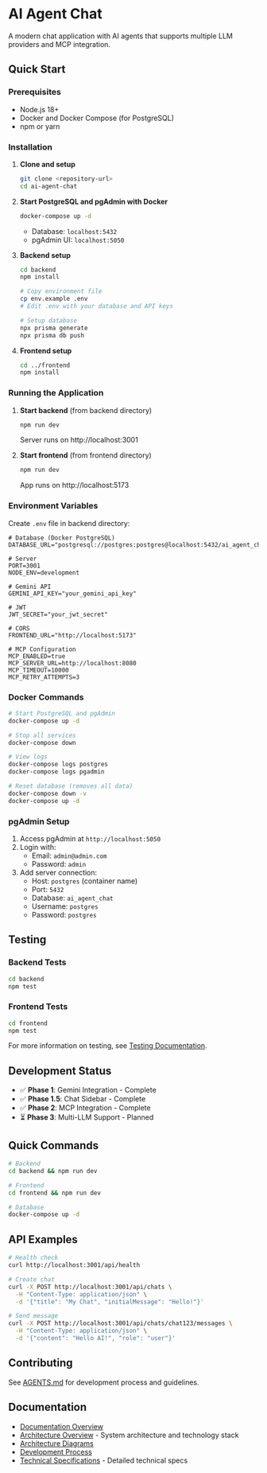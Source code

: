 # AI Agent Chat

A modern chat application with AI agents that supports multiple LLM providers and MCP integration.

## Quick Start

### Prerequisites

- Node.js 18+ 
- Docker and Docker Compose (for PostgreSQL)
- npm or yarn

### Installation

1. **Clone and setup**
   ```bash
   git clone <repository-url>
   cd ai-agent-chat
   ```

2. **Start PostgreSQL and pgAdmin with Docker**
   ```bash
   docker-compose up -d
   ```
   - Database: `localhost:5432`
   - pgAdmin UI: `localhost:5050`

3. **Backend setup**
   ```bash
   cd backend
   npm install
   
   # Copy environment file
   cp env.example .env
   # Edit .env with your database and API keys
   
   # Setup database
   npx prisma generate
   npx prisma db push
   ```

4. **Frontend setup**
   ```bash
   cd ../frontend
   npm install
   ```

### Running the Application

1. **Start backend** (from backend directory)
   ```bash
   npm run dev
   ```
   Server runs on http://localhost:3001

2. **Start frontend** (from frontend directory)
   ```bash
   npm run dev
   ```
   App runs on http://localhost:5173

### Environment Variables

Create `.env` file in backend directory:

```env
# Database (Docker PostgreSQL)
DATABASE_URL="postgresql://postgres:postgres@localhost:5432/ai_agent_chat"

# Server
PORT=3001
NODE_ENV=development

# Gemini API
GEMINI_API_KEY="your_gemini_api_key"

# JWT
JWT_SECRET="your_jwt_secret"

# CORS
FRONTEND_URL="http://localhost:5173"

# MCP Configuration
MCP_ENABLED=true
MCP_SERVER_URL=http://localhost:8080
MCP_TIMEOUT=10000
MCP_RETRY_ATTEMPTS=3
```

### Docker Commands

```bash
# Start PostgreSQL and pgAdmin
docker-compose up -d

# Stop all services
docker-compose down

# View logs
docker-compose logs postgres
docker-compose logs pgadmin

# Reset database (removes all data)
docker-compose down -v
docker-compose up -d
```

### pgAdmin Setup

1. Access pgAdmin at `http://localhost:5050`
2. Login with:
   - Email: `admin@admin.com`
   - Password: `admin`
3. Add server connection:
   - Host: `postgres` (container name)
   - Port: `5432`
   - Database: `ai_agent_chat`
   - Username: `postgres`
   - Password: `postgres`

## Testing

### Backend Tests
```bash
cd backend
npm test
```

### Frontend Tests
```bash
cd frontend
npm test
```

For more information on testing, see [Testing Documentation](./docs/development/testing/README.md).

## Development Status

- ✅ **Phase 1**: Gemini Integration - Complete
- ✅ **Phase 1.5**: Chat Sidebar - Complete  
- ✅ **Phase 2**: MCP Integration - Complete
- ⏳ **Phase 3**: Multi-LLM Support - Planned

## Quick Commands

```bash
# Backend
cd backend && npm run dev

# Frontend  
cd frontend && npm run dev

# Database
docker-compose up -d
```

## API Examples

```bash
# Health check
curl http://localhost:3001/api/health

# Create chat
curl -X POST http://localhost:3001/api/chats \
  -H "Content-Type: application/json" \
  -d '{"title": "My Chat", "initialMessage": "Hello!"}'

# Send message
curl -X POST http://localhost:3001/api/chats/chat123/messages \
  -H "Content-Type: application/json" \
  -d '{"content": "Hello AI!", "role": "user"}'
```

## Contributing

See [AGENTS.md](./AGENTS.md) for development process and guidelines.

## Documentation

- [Documentation Overview](./docs/README.md)
- [Architecture Overview](./docs/architecture/overview.md) - System architecture and technology stack
- [Architecture Diagrams](./docs/architecture/diagrams.md)
- [Development Process](./AGENTS.md)
- [Technical Specifications](./SPECS.md) - Detailed technical specs
